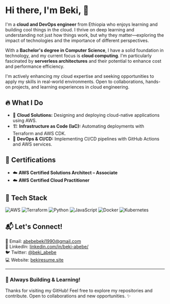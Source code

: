 # Hi there, I'm **Beki**, 👋

I'm a **cloud and DevOps engineer** from Ethiopia who enjoys learning and building cool things in the cloud. I thrive on deep learning and understanding not just how things work, but why they matter—exploring the impact of technologies and the importance of different perspectives.

With a **Bachelor's degree in Computer Science**, I have a solid foundation in technology, and my current focus is **cloud computing**. I'm particularly fascinated by **serverless architectures** and their potential to enhance cost and performance efficiency.

I'm actively enhancing my cloud expertise and seeking opportunities to apply my skills in real-world environments. Open to collaborations, hands-on projects, and learning experiences in cloud engineering.
## 🔥 What I Do
- 🚀 **Cloud Solutions:** Designing and deploying cloud-native applications using AWS.
- 🏗 **Infrastructure as Code (IaC):** Automating deployments with Terraform and AWS CDK.
- 📡 **DevOps & CI/CD:** Implementing CI/CD pipelines with GitHub Actions and AWS services.

## 📜 Certifications
- ☁️ **AWS Certified Solutions Architect – Associate**
- ☁️ **AWS Certified Cloud Practitioner**

## 🔧 Tech Stack
![AWS](https://img.shields.io/badge/AWS-%23FF9900.svg?style=flat&logo=amazonaws&logoColor=white) 
![Terraform](https://img.shields.io/badge/Terraform-%235835CC.svg?style=flat&logo=terraform&logoColor=white) 
![Python](https://img.shields.io/badge/Python-%233776AB.svg?style=flat&logo=python&logoColor=white) 
![JavaScript](https://img.shields.io/badge/JavaScript-%23F7DF1E.svg?style=flat&logo=javascript&logoColor=black) 
![Docker](https://img.shields.io/badge/Docker-%230099E5.svg?style=flat&logo=docker&logoColor=white)
![Kubernetes](https://img.shields.io/badge/Kubernetes-%23326CE5.svg?style=flat&logo=kubernetes&logoColor=white)

## 📬 Let's Connect!
📧 Email: [abebebeki1990@gmail.com](mailto:abebebeki1990@gmail.com.com)  
🔗 LinkedIn: [linkedin.com/in/beki-abebe/](https://www.linkedin.com/in/beki-abebe/)  
🐦 Twitter: [@beki_abebe](https://x.com/beki_abebe)  
💻 Website: [bekiresume.site](https://bekiresume.site)  

---
### 🚀 Always Building & Learning! 
Thanks for visiting my GitHub! Feel free to explore my repositories and contribute. Open to collaborations and new opportunities. ✨
